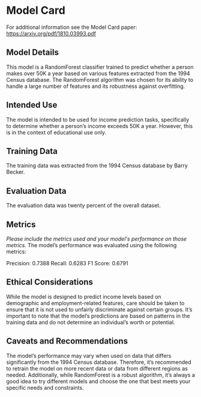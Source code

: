 # Model Card

For additional information see the Model Card paper: https://arxiv.org/pdf/1810.03993.pdf

## Model Details
This model is a RandomForest classifier trained to predict whether a person makes over 50K a year 
based on various features extracted from the 1994 Census database. The RandomForest algorithm was 
chosen for its ability to handle a large number of features and its robustness against overfitting.
## Intended Use
The model is intended to be used for income prediction tasks, specifically to determine whether a 
person’s income exceeds 50K a year. However, this is in the context of educational use only.
## Training Data
The training data was extracted from the 1994 Census database by Barry Becker.
## Evaluation Data
The evaluation data was twenty percent of the overall dataset.
## Metrics
_Please include the metrics used and your model's performance on those metrics._
The model’s performance was evaluated using the following metrics:

Precision: 0.7388
Recall: 0.6283
F1 Score: 0.6791
## Ethical Considerations
While the model is designed to predict income levels based on demographic and employment-related 
features, care should be taken to ensure that it is not used to unfairly discriminate against certain
groups. It’s important to note that the model’s predictions are based on patterns in the training 
data and do not determine an individual’s worth or potential.
## Caveats and Recommendations
The model’s performance may vary when used on data that differs significantly from the 1994 Census 
database. Therefore, it’s recommended to retrain the model on more recent data or data from different 
regions as needed. Additionally, while RandomForest is a robust algorithm, it’s always a good idea to 
try different models and choose the one that best meets your specific needs and constraints.
